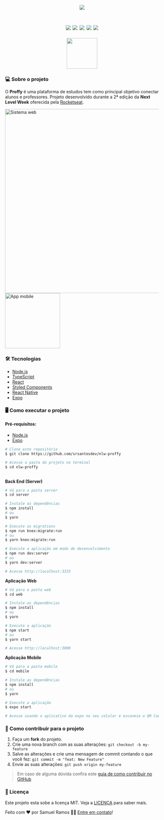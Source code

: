 <p align="center">
  <img src="https://user-images.githubusercontent.com/40436472/89737090-d8506480-da44-11ea-9835-e9698a0aadaf.png" />
</p>

<h1 align="center">
<img src="https://img.shields.io/github/languages/count/srsantosdev/nlw-proffy?style=plastic">
<img src="https://img.shields.io/github/repo-size/srsantosdev/nlw-proffy?style=plastic">
<img src="https://img.shields.io/badge/made%20by-srsantosdev-green?style=plastic">
<img src="https://img.shields.io/github/last-commit/srsantosdev/nlw-proffy?style=plastic">
<img src="https://img.shields.io/static/v1?label=Next%20Level%20Week&message=2.0&color=blueviolet&style=plastic">
</h1>

<p align="center">
<img width="100" src="https://user-images.githubusercontent.com/40436472/89737184-6b899a00-da45-11ea-9fa1-c5347f539cb1.png">
</p>

### 💻 Sobre o projeto
O **Proffy** é uma plataforma de estudos tem como principal objetivo conectar alunos e professores.
Projeto desenvolvido durante a 2ª edição da **Next Level Week** oferecida pela [Rocketseat](https://rocketseat.com.br/).

<p>
  <img width=600" src="https://user-images.githubusercontent.com/40436472/89738812-f5d7fb00-da51-11ea-9560-de0632cddd6c.gif" alt="Sistema web">
  <img width=180" src="https://user-images.githubusercontent.com/40436472/89739064-e78ade80-da53-11ea-912e-e103f99c7ae5.gif" alt="App mobile">
</p>

### 🛠 Tecnologias

- [Node.js](https://nodejs.org/en/)
- [TypeScript](https://www.typescriptlang.org/)
- [React](https://reactjs.org/)
- [Styled Components](https://styled-components.com/)
- [React Native](https://reactnative.dev/)
- [Expo](https://expo.io/)

### 🖥️ Como executar o projeto

#### Pré-requisitos: 
- [Node.js](https://nodejs.org/en/)
- [Expo](https://expo.io/)

```bash
# Clone este repositório
$ git clone https://github.com/srsantosdev/nlw-proffy

# Acesse a pasta do projeto no terminal
$ cd nlw-proffy
```

##

**Back End (Server)**

```bash
# Vá para a pasta server
$ cd server

# Instale as dependências
$ npm install
# ou
$ yarn

# Execute as migrations
$ npm run knex:migrate:run
# ou
$ yarn knex:migrate:run

# Execute a aplicação em modo de desenvolvimento
$ npm run dev:server
# ou
$ yarn dev:server

# Acesse http://localhost:3333
```

**Aplicação Web**

```bash
# Vá para a pasta web
$ cd web

# Instale as dependências
$ npm install
# ou
$ yarn

# Execute a aplicação
$ npm start
# ou
$ yarn start

# Acesse http://localhost:3000
```

**Aplicação Mobile**

```bash
# Vá para a pasta mobile
$ cd mobile

# Instale as dependências
$ npm install
# ou
$ yarn

# Execute a aplicação
$ expo start

# Acesse usando o aplicativo da expo no seu celular e escaneie o QR Code gerado.
```

### 🤔 Como contribuir para o projeto

1. Faça um **fork** do projeto.
2. Crie uma nova branch com as suas alterações: `git checkout -b my-feature`
3. Salve as alterações e crie uma mensagem de commit contando o que você fez: `git commit -m "feat: New Feature"`
4. Envie as suas alterações: `git push origin my-feature`
> Em caso de alguma dúvida confira este [guia de como contribuir no GitHub](https://github.com/firstcontributions/first-contributions)

### 📝 Licença

Este projeto esta sobe a licença MIT. Veja a [LICENÇA](https://opensource.org/licenses/MIT) para saber mais.

Feito com ❤️ por Samuel Ramos 👋🏽 [Entre em contato](https://www.linkedin.com/in/srsantosdev/)!
